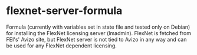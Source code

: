 flexnet-server-formula
======================

Formula (currently with variables set in state file and tested only on Debian) for installing the FlexNet licensing server (lmadmin). FlexNet is fetched from FEI's' Avizo site, but FlexNet server is not tied to Avizo in any way and can be used for any FlexNet dependent licensing.
